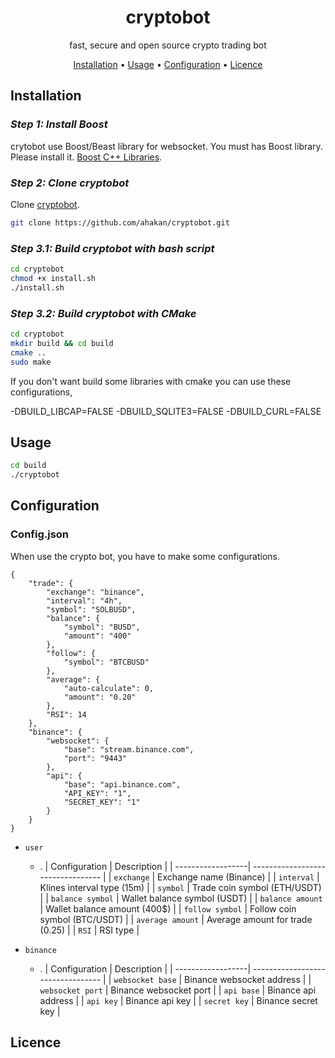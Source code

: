 <!-- markdownlint-configure-file {
  "MD013": {
    "code_blocks": false,
    "tables": false
  },
  "MD033": false,
  "MD041": false
} -->

<div align="center">

# cryptobot

fast, secure and open source crypto trading bot

[Installation](#installation) •
[Usage](#usage) •
[Configuration](#configuration) •
[Licence](#licence) 
</div>


## Installation

### *Step 1: Install Boost*

crytobot use Boost/Beast library for websocket. You must has Boost library.
Please install it. [Boost C++ Libraries][boost].


### *Step 2: Clone cryptobot*

Clone [cryptobot][cryptobot].

```sh
git clone https://github.com/ahakan/cryptobot.git   
```

### *Step 3.1: Build cryptobot with bash script*
```sh
cd cryptobot
chmod +x install.sh
./install.sh
```

### *Step 3.2: Build cryptobot with CMake*
```sh
cd cryptobot
mkdir build && cd build
cmake .. 
sudo make  
```
If you don't want build some libraries with cmake you can use these configurations,

 -DBUILD_LIBCAP=FALSE 
 -DBUILD_SQLITE3=FALSE 
 -DBUILD_CURL=FALSE

## Usage

```sh
cd build           
./cryptobot        
```

## Configuration

### Config.json

When use the crypto bot, you have to make some configurations.

```
{
    "trade": {
        "exchange": "binance",
        "interval": "4h",
        "symbol": "SOLBUSD",
        "balance": {
            "symbol": "BUSD",
            "amount": "400"
        },
        "follow": {
            "symbol": "BTCBUSD"
        },
        "average": {
            "auto-calculate": 0,
            "amount": "0.20"
        },
        "RSI": 14
    },
    "binance": {
        "websocket": {
            "base": "stream.binance.com",
            "port": "9443"
        },
        "api": {
            "base": "api.binance.com",
            "API_KEY": "1",
            "SECRET_KEY": "1"
        }
    }
}

```

- `user`
  - .
    | Configuration     | Description                       |
    | ------------------| --------------------------------- |
    | `exchange`        | Exchange name (Binance)           |
    | `interval`        | Klines interval type (15m)        |
    | `symbol`          | Trade coin symbol (ETH/USDT)      |
    | `balance symbol`  | Wallet balance symbol (USDT)      |
    | `balance amount`  | Wallet balance amount (400$)      |
    | `follow symbol`   | Follow coin symbol (BTC/USDT)     |
    | `average amount`  | Average amount for trade (0.25)   |
    | `RSI`             | RSI type                          |

- `binance`
  - .
    | Configuration     | Description                       |
    | ------------------| --------------------------------- |
    | `websocket base`  | Binance websocket address         |
    | `websocket port`  | Binance websocket port            |
    | `api base`        | Binance api address               |
    | `api key`         | Binance api key                   |
    | `secret key`      | Binance secret key                |


## Licence

[cryptobot]: https://github.com/ahakan/cryptobot.git
[boost]: https://www.boost.org/

